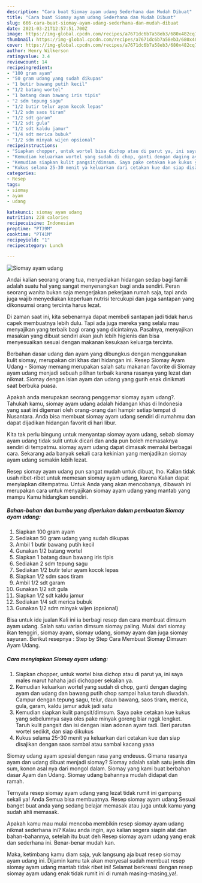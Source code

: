 ```yaml
---
description: "Cara buat Siomay ayam udang Sederhana dan Mudah Dibuat"
title: "Cara buat Siomay ayam udang Sederhana dan Mudah Dibuat"
slug: 666-cara-buat-siomay-ayam-udang-sederhana-dan-mudah-dibuat
date: 2021-03-21T12:57:51.700Z
image: https://img-global.cpcdn.com/recipes/a7671dc6b7a58eb3/680x482cq70/siomay-ayam-udang-foto-resep-utama.jpg
thumbnail: https://img-global.cpcdn.com/recipes/a7671dc6b7a58eb3/680x482cq70/siomay-ayam-udang-foto-resep-utama.jpg
cover: https://img-global.cpcdn.com/recipes/a7671dc6b7a58eb3/680x482cq70/siomay-ayam-udang-foto-resep-utama.jpg
author: Henry Wilkerson
ratingvalue: 3.4
reviewcount: 14
recipeingredient:
- "100 gram ayam"
- "50 gram udang yang sudah dikupas"
- "1 butir bawang putih kecil"
- "1/2 batang wortel"
- "1 batang daun bawang iris tipis"
- "2 sdm tepung sagu"
- "1/2 butir telur ayam kocok lepas"
- "1/2 sdm saos tiram"
- "1/2 sdt garam"
- "1/2 sdt gula"
- "1/2 sdt kaldu jamur"
- "1/4 sdt merica bubuk"
- "1/2 sdm minyak wijen opsional"
recipeinstructions:
- "Siapkan chopper, untuk wortel bisa dichop atau di parut ya, ini saya males marut hahaha jadi dichopper sekalian ya."
- "Kemudian keluarkan wortel yang sudah di chop, ganti dengan daging ayam dan udang dan bawang putih chop sampai halus taruh diwadah. Campur dengan tepung sagu, telur, daun bawang, saos tiram, merica, gula, garam, kaldu jamur aduk jadi satu"
- "Kemudian siapkan kulit pangsit/dimsum. Saya pake cetakan kue kukus yang sebelumnya saya oles pake minyak goreng biar nggk lengket. Taruh kulit pangsit dan isi dengan isian adonan ayam tadi. Beri parutan wortel sedikit, dan siap dikukus"
- "Kukus selama 25-30 menit ya keluarkan dari cetakan kue dan siap disajikan dengan saos sambal atau sambal kacang yaaa"
categories:
- Resep
tags:
- siomay
- ayam
- udang

katakunci: siomay ayam udang 
nutrition: 228 calories
recipecuisine: Indonesian
preptime: "PT39M"
cooktime: "PT41M"
recipeyield: "1"
recipecategory: Lunch

---
```



![Siomay ayam udang](https://img-global.cpcdn.com/recipes/a7671dc6b7a58eb3/680x482cq70/siomay-ayam-udang-foto-resep-utama.jpg)

Andai kalian seorang orang tua, menyediakan hidangan sedap bagi famili adalah suatu hal yang sangat menyenangkan bagi anda sendiri. Peran seorang  wanita bukan saja mengerjakan pekerjaan rumah saja, tapi anda juga wajib menyediakan keperluan nutrisi tercukupi dan juga santapan yang dikonsumsi orang tercinta harus lezat.

Di zaman  saat ini, kita sebenarnya dapat membeli santapan jadi tidak harus capek membuatnya lebih dulu. Tapi ada juga mereka yang selalu mau menyajikan yang terbaik bagi orang yang dicintainya. Pasalnya, menyajikan masakan yang dibuat sendiri akan jauh lebih higienis dan bisa menyesuaikan sesuai dengan makanan kesukaan keluarga tercinta. 

Berbahan dasar udang dan ayam yang dibungkus dengan menggunakan kulit siomay, merupakan ciri khas dari hidangan ini. Resep Siomay Ayam Udang - Siomay memang merupakan salah satu makanan favorite di Siomay ayam udang menjadi sebuah pilihan terbaik karena rasanya yang lezat dan nikmat. Siomay dengan isian ayam dan udang yang gurih enak dinikmati saat berbuka puasa.

Apakah anda merupakan seorang penggemar siomay ayam udang?. Tahukah kamu, siomay ayam udang adalah hidangan khas di Indonesia yang saat ini digemari oleh orang-orang dari hampir setiap tempat di Nusantara. Anda bisa membuat siomay ayam udang sendiri di rumahmu dan dapat dijadikan hidangan favorit di hari libur.

Kita tak perlu bingung untuk menyantap siomay ayam udang, sebab siomay ayam udang tidak sulit untuk dicari dan anda pun boleh memasaknya sendiri di tempatmu. siomay ayam udang dapat dimasak memalui berbagai cara. Sekarang ada banyak sekali cara kekinian yang menjadikan siomay ayam udang semakin lebih lezat.

Resep siomay ayam udang pun sangat mudah untuk dibuat, lho. Kalian tidak usah ribet-ribet untuk memesan siomay ayam udang, karena Kalian dapat menyiapkan ditempatmu. Untuk Anda yang akan mencobanya, dibawah ini merupakan cara untuk menyajikan siomay ayam udang yang mantab yang mampu Kamu hidangkan sendiri.

<!--inarticleads1-->

##### Bahan-bahan dan bumbu yang diperlukan dalam pembuatan Siomay ayam udang:

1. Siapkan 100 gram ayam
1. Sediakan 50 gram udang yang sudah dikupas
1. Ambil 1 butir bawang putih kecil
1. Gunakan 1/2 batang wortel
1. Siapkan 1 batang daun bawang iris tipis
1. Sediakan 2 sdm tepung sagu
1. Sediakan 1/2 butir telur ayam kocok lepas
1. Siapkan 1/2 sdm saos tiram
1. Ambil 1/2 sdt garam
1. Gunakan 1/2 sdt gula
1. Siapkan 1/2 sdt kaldu jamur
1. Sediakan 1/4 sdt merica bubuk
1. Gunakan 1/2 sdm minyak wijen (opsional)


Bisa untuk ide jualan Kali ini ia berbagi resep dan cara membuat dimsum ayam udang. Salah satu varian dimsum siomay paling. Mulai dari siomay ikan tenggiri, siomay ayam, siomay udang, siomay ayam dan juga siomay sayuran. Berikut resepnya : Step by Step Cara Membuat Siomay Dimsum Ayam Udang. 

<!--inarticleads2-->

##### Cara menyiapkan Siomay ayam udang:

1. Siapkan chopper, untuk wortel bisa dichop atau di parut ya, ini saya males marut hahaha jadi dichopper sekalian ya.
1. Kemudian keluarkan wortel yang sudah di chop, ganti dengan daging ayam dan udang dan bawang putih chop sampai halus taruh diwadah. Campur dengan tepung sagu, telur, daun bawang, saos tiram, merica, gula, garam, kaldu jamur aduk jadi satu
1. Kemudian siapkan kulit pangsit/dimsum. Saya pake cetakan kue kukus yang sebelumnya saya oles pake minyak goreng biar nggk lengket. Taruh kulit pangsit dan isi dengan isian adonan ayam tadi. Beri parutan wortel sedikit, dan siap dikukus
1. Kukus selama 25-30 menit ya keluarkan dari cetakan kue dan siap disajikan dengan saos sambal atau sambal kacang yaaa


Siomay udang ayam spesial dengan rasa yang endeuus. Gimana rasanya ayam dan udang dibuat menjadi siomay? Siomay adalah salah satu jenis dim sum, konon asal nya dari mongol dalam. Siomay yang kami buat berbahan dasar Ayam dan Udang. Siomay udang bahannya mudah didapat dan ramah. 

Ternyata resep siomay ayam udang yang lezat tidak rumit ini gampang sekali ya! Anda Semua bisa membuatnya. Resep siomay ayam udang Sesuai banget buat anda yang sedang belajar memasak atau juga untuk kamu yang sudah ahli memasak.

Apakah kamu mau mulai mencoba membikin resep siomay ayam udang nikmat sederhana ini? Kalau anda ingin, ayo kalian segera siapin alat dan bahan-bahannya, setelah itu buat deh Resep siomay ayam udang yang enak dan sederhana ini. Benar-benar mudah kan. 

Maka, ketimbang kamu diam saja, yuk langsung aja buat resep siomay ayam udang ini. Dijamin kamu tak akan menyesal sudah membuat resep siomay ayam udang mantab tidak ribet ini! Selamat berkreasi dengan resep siomay ayam udang enak tidak rumit ini di rumah masing-masing,ya!.

